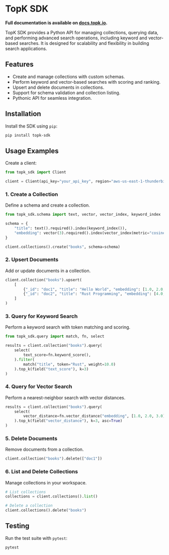 # TopK SDK

**Full documentation is available on [docs.topk.io](https://docs.topk.io).**

TopK SDK provides a Python API for managing collections, querying data, and performing advanced search operations, including keyword and vector-based searches. It is designed for scalability and flexibility in building search applications.

## Features

- Create and manage collections with custom schemas.
- Perform keyword and vector-based searches with scoring and ranking.
- Upsert and delete documents in collections.
- Support for schema validation and collection listing.
- Pythonic API for seamless integration.

## Installation

Install the SDK using `pip`:

```bash
pip install topk-sdk
```

## Usage Examples

Create a client:

```python
from topk_sdk import Client

client = Client(api_key="your_api_key", region="aws-us-east-1-thunderbird")
```

### 1. Create a Collection

Define a schema and create a collection.

```python
from topk_sdk.schema import text, vector, vector_index, keyword_index

schema = {
    "title": text().required().index(keyword_index()),
    "embedding": vector(3).required().index(vector_index(metric="cosine")),
}

client.collections().create("books", schema=schema)
```

### 2. Upsert Documents

Add or update documents in a collection.

```python
client.collection("books").upsert(
    [
        {"_id": "doc1", "title": "Hello World", "embedding": [1.0, 2.0, 3.0]},
        {"_id": "doc2", "title": "Rust Programming", "embedding": [4.0, 5.0, 6.0]},
    ]
)
```

### 3. Query for Keyword Search

Perform a keyword search with token matching and scoring.

```python
from topk_sdk.query import match, fn, select

results = client.collection("books").query(
    select(
        text_score=fn.keyword_score(),
    ).filter(
        match("title", token="Rust", weight=10.0)
    ).top_k(field("text_score"), k=3)
)
```

### 4. Query for Vector Search

Perform a nearest-neighbor search with vector distances.

```python
results = client.collection("books").query(
    select(
        vector_distance=fn.vector_distance("embedding", [1.0, 2.0, 3.0]),
    ).top_k(field("vector_distance"), k=3, asc=True)
)
```

### 5. Delete Documents

Remove documents from a collection.

```python
client.collection("books").delete(["doc1"])
```

### 6. List and Delete Collections

Manage collections in your workspace.

```python
# List collections
collections = client.collections().list()

# Delete a collection
client.collections().delete("books")
```

## Testing

Run the test suite with `pytest`:

```bash
pytest
```
